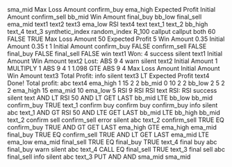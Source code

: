 <xml xmlns="https://developers.google.com/blockly/xml" is_dbot="true" collection="false">
  <variables>
    <variable id="u]@6qd1s}n-P%#SW23iZ">sma_mid</variable>
    <variable id="P${QsG.49i3t/T2Y{ORI">Max Loss Amount</variable>
    <variable id="W85mq?KQPPq=M}Gbowq,">confirm_buy</variable>
    <variable id="lb:;T7(!b|F%_^%##%yn">ema_high</variable>
    <variable id="_^K%$ZT3iAJ0r,=Y)t{e">Expected Profit</variable>
    <variable id="Cr`aM/i9kt_5gWTJdeop">Initial Amount</variable>
    <variable id="f5RncE:Nv!r(gN/kx3Ux">confirm_sell</variable>
    <variable id="x4#5JPs2*L*8h3AbMKjp">bb_mid</variable>
    <variable id="J_sO@e2LThC4)euuGaIn">Win Amount</variable>
    <variable id="rSWvU+{*:EmViRi~y6(W">final_buy</variable>
    <variable id=".IG]LH|qsDGx+7{U-_cu">bb_low</variable>
    <variable id="?6{q@1dMn1rUO}Wdpo%a">final_sell</variable>
    <variable id="ficbIddKcG0H,-jqM$7X">ema_mid</variable>
    <variable id="I)3XQMar#(1p;_oOC!KS">text1</variable>
    <variable id="hawGi,Q;JJ/3,_PGzul[">text2</variable>
    <variable id="loET/e:aUs+;odJPKJSq">text3</variable>
    <variable id="t@%I.Ll]DNl^^rVCfI#R">ema_low</variable>
    <variable id="P);w$.oDv0edq+xZr8^q">RSI</variable>
    <variable id="5t%R8/wO^;qaB|m{{J9[">text4</variable>
    <variable id="(S/imNt40Dig^U{0v.[:">text</variable>
    <variable id="yrsK]*nMA`[.ILEFWbFa">text_1</variable>
    <variable id="1sJ}oeqKGJuzhc,+sSsL">text_2</variable>
    <variable id="5bJ`h_VFI5+1BF3[iLa*">bb_high</variable>
    <variable id="{O*2nA--BG.dq#ykJF:[">text_4</variable>
    <variable id="U_|ZtI3=Zjv=JdeDgwf2">text_3</variable>
  </variables>
  <block type="trade_definition" id="MD1rMv.?jp:g8S#*5K2a" deletable="false" x="0" y="0">
    <statement name="TRADE_OPTIONS">
      <block type="trade_definition_market" id="QuGh~Z5S~o$wRoy~_EZ[" deletable="false" movable="false">
        <field name="MARKET_LIST">synthetic_index</field>
        <field name="SUBMARKET_LIST">random_index</field>
        <field name="SYMBOL_LIST">R_100</field>
        <next>
          <block type="trade_definition_tradetype" id="e_u(+RD.qnRI*lEn}y5F" deletable="false" movable="false">
            <field name="TRADETYPECAT_LIST">callput</field>
            <field name="TRADETYPE_LIST">callput</field>
            <next>
              <block type="trade_definition_contracttype" id="IuXXF$x3;$gZRlVz5kce" deletable="false" movable="false">
                <field name="TYPE_LIST">both</field>
                <next>
                  <block type="trade_definition_candleinterval" id="Y^S0qPM!]EH]M1@!C)[o" deletable="false" movable="false">
                    <field name="CANDLEINTERVAL_LIST">60</field>
                    <next>
                      <block type="trade_definition_restartbuysell" id="/]Y_~*obUcGE{+T?~U$_" deletable="false" movable="false">
                        <field name="TIME_MACHINE_ENABLED">FALSE</field>
                        <next>
                          <block type="trade_definition_restartonerror" id="z(Z$SU?Y7GMb5W9M@f,+" deletable="false" movable="false">
                            <field name="RESTARTONERROR">TRUE</field>
                          </block>
                        </next>
                      </block>
                    </next>
                  </block>
                </next>
              </block>
            </next>
          </block>
        </next>
      </block>
    </statement>
    <statement name="INITIALIZATION">
      <block type="variables_set" id="t;B$gCtQQ=3{Y99Y]*~B">
        <field name="VAR" id="P${QsG.49i3t/T2Y{ORI">Max Loss Amount</field>
        <value name="VALUE">
          <block type="math_number" id="~9fG+Qj#d5A8VO6A1NfN">
            <field name="NUM">50</field>
          </block>
        </value>
        <next>
          <block type="variables_set" id="l@f,K{~Jh,^CQkeaD[[a">
            <field name="VAR" id="_^K%$ZT3iAJ0r,=Y)t{e">Expected Profit</field>
            <value name="VALUE">
              <block type="math_number" id="auqX8%F4bckNoK43%Mq{">
                <field name="NUM">5</field>
              </block>
            </value>
            <next>
              <block type="variables_set" id="k~*@5pd2oz#e~q=nnzq6">
                <field name="VAR" id="J_sO@e2LThC4)euuGaIn">Win Amount</field>
                <value name="VALUE">
                  <block type="math_number" id="@Rt)nYJs-ARF8;nQmJ`e">
                    <field name="NUM">0.35</field>
                  </block>
                </value>
                <next>
                  <block type="variables_set" id="m+[ERt=8(CZ?zBOmv=sc">
                    <field name="VAR" id="Cr`aM/i9kt_5gWTJdeop">Initial Amount</field>
                    <value name="VALUE">
                      <block type="math_number" id="q~4Bc={-y7mzli0CH3I1">
                        <field name="NUM">0.35</field>
                      </block>
                    </value>
                  </block>
                </next>
              </block>
            </next>
          </block>
        </next>
      </block>
    </statement>
    <statement name="SUBMARKET">
      <block type="trade_definition_tradeoptions" id="AJP4sSWk0U3WwVawD59?">
        <mutation xmlns="http://www.w3.org/1999/xhtml" has_first_barrier="false" has_second_barrier="false" has_prediction="false"></mutation>
        <field name="DURATIONTYPE_LIST">t</field>
        <value name="DURATION">
          <block type="math_number" id="r#L*.@8fI(FC.H3GmP)F">
            <field name="NUM">1</field>
          </block>
        </value>
        <value name="AMOUNT">
          <block type="variables_get" id="1T+jO=$wc@Oxg,-~uG3R">
            <field name="VAR" id="Cr`aM/i9kt_5gWTJdeop">Initial Amount</field>
          </block>
        </value>
      </block>
    </statement>
  </block>
  <block type="after_purchase" id="xTQg;1n?0,QIrZD9CQ:A" x="1447" y="0">
    <statement name="AFTERPURCHASE_STACK">
      <block type="variables_set" id="8agCpQY@UlQB#EeH`D[=">
        <field name="VAR" id="W85mq?KQPPq=M}Gbowq,">confirm_buy</field>
        <value name="VALUE">
          <block type="logic_boolean" id="~y..YN.d}nq8-n_DV@_,">
            <field name="BOOL">FALSE</field>
          </block>
        </value>
        <next>
          <block type="variables_set" id="cYx@#M:%w6E0e.:vMJyy">
            <field name="VAR" id="f5RncE:Nv!r(gN/kx3Ux">confirm_sell</field>
            <value name="VALUE">
              <block type="logic_boolean" id=")X}Q]=!~uI-V7Pq5pQDg">
                <field name="BOOL">FALSE</field>
              </block>
            </value>
            <next>
              <block type="variables_set" id="=u3vYwJ8Bh,]j*yY!,0G">
                <field name="VAR" id="rSWvU+{*:EmViRi~y6(W">final_buy</field>
                <value name="VALUE">
                  <block type="logic_boolean" id="+/^390ES:sT/uR$7Sv?w">
                    <field name="BOOL">FALSE</field>
                  </block>
                </value>
                <next>
                  <block type="variables_set" id="xoMqN@[)daE]}-nvk]e`">
                    <field name="VAR" id="?6{q@1dMn1rUO}Wdpo%a">final_sell</field>
                    <value name="VALUE">
                      <block type="logic_boolean" id="/~itl{hfh=FU2o}JEXm+">
                        <field name="BOOL">FALSE</field>
                      </block>
                    </value>
                    <next>
                      <block type="controls_if" id="gLMTdTfZe+DH~)[y@|6C">
                        <mutation xmlns="http://www.w3.org/1999/xhtml" else="1"></mutation>
                        <value name="IF0">
                          <block type="contract_check_result" id="6R-A((Bab4qQcs$ny~!l">
                            <field name="CHECK_RESULT">win</field>
                          </block>
                        </value>
                        <statement name="DO0">
                          <block type="text_join" id="8TiI(Q3:5qhx*~t!JVa%">
                            <field name="VARIABLE" id="I)3XQMar#(1p;_oOC!KS">text1</field>
                            <statement name="STACK">
                              <block type="text_statement" id="R;^hAPPU(QCcr4#SOlq8">
                                <value name="TEXT">
                                  <shadow type="text" id="I]2_dB/$77T|Z3R-Bdg7">
                                    <field name="TEXT"></field>
                                  </shadow>
                                  <block type="text" id="jk}oJ}h[:J)jB[DLs226">
                                    <field name="TEXT">Won:</field>
                                  </block>
                                </value>
                                <next>
                                  <block type="text_statement" id="@6l4YQfc2,|AB(]+z=g]">
                                    <value name="TEXT">
                                      <shadow type="text" id="@?C}!oDp[4OnSGKUnNDn">
                                        <field name="TEXT"></field>
                                      </shadow>
                                      <block type="read_details" id="mH`-=VwF1mg-V*xbfCdu">
                                        <field name="DETAIL_INDEX">4</field>
                                      </block>
                                    </value>
                                  </block>
                                </next>
                              </block>
                            </statement>
                            <next>
                              <block type="notify" id="SsuUtI$^tTer}}(kvIN-">
                                <field name="NOTIFICATION_TYPE">success</field>
                                <field name="NOTIFICATION_SOUND">silent</field>
                                <value name="MESSAGE">
                                  <block type="variables_get" id="!6b*Z2:Ge+pM1An]QZ%m">
                                    <field name="VAR" id="I)3XQMar#(1p;_oOC!KS">text1</field>
                                  </block>
                                </value>
                                <next>
                                  <block type="variables_set" id="WGiP/6gIf|gtc7XWvTE5">
                                    <field name="VAR" id="Cr`aM/i9kt_5gWTJdeop">Initial Amount</field>
                                    <value name="VALUE">
                                      <block type="variables_get" id="N#)bgI.iGi.k*1o7U#(.">
                                        <field name="VAR" id="J_sO@e2LThC4)euuGaIn">Win Amount</field>
                                      </block>
                                    </value>
                                  </block>
                                </next>
                              </block>
                            </next>
                          </block>
                        </statement>
                        <statement name="ELSE">
                          <block type="text_join" id="JV`tb|.E_0M,`;]#VpZi">
                            <field name="VARIABLE" id="hawGi,Q;JJ/3,_PGzul[">text2</field>
                            <statement name="STACK">
                              <block type="text_statement" id="h0xm1)`QH1-UuN!iS34P">
                                <value name="TEXT">
                                  <shadow type="text" id="h;%)PIyK4|9n97t8X.fJ">
                                    <field name="TEXT"></field>
                                  </shadow>
                                  <block type="text" id="__?F=haP({A5mdpT9|50">
                                    <field name="TEXT">Lost: </field>
                                  </block>
                                </value>
                                <next>
                                  <block type="text_statement" id="P$1.ZUOx!}LPh9jq[,E:">
                                    <value name="TEXT">
                                      <shadow type="text" id="?WB*n%C7ykjtjtHHH2Vf">
                                        <field name="TEXT"></field>
                                      </shadow>
                                      <block type="math_single" id="D?d/8RZ6^qgB|5nF9G1e">
                                        <field name="OP">ABS</field>
                                        <value name="NUM">
                                          <shadow type="math_number" id="y~G]ZLYH*t$#r~)($N+k">
                                            <field name="NUM">9</field>
                                          </shadow>
                                          <block type="read_details" id="BiFEqZ0nMW]X?vW7[+.3">
                                            <field name="DETAIL_INDEX">4</field>
                                          </block>
                                        </value>
                                      </block>
                                    </value>
                                  </block>
                                </next>
                              </block>
                            </statement>
                            <next>
                              <block type="notify" id="0;3LA9UpY}uOy3XE5UiK">
                                <field name="NOTIFICATION_TYPE">warn</field>
                                <field name="NOTIFICATION_SOUND">silent</field>
                                <value name="MESSAGE">
                                  <block type="variables_get" id="8)D,omG,EiU[3J_caz`1">
                                    <field name="VAR" id="hawGi,Q;JJ/3,_PGzul[">text2</field>
                                  </block>
                                </value>
                                <next>
                                  <block type="math_change" id=".s+]dZ2?Z}bPZYa[zIrl">
                                    <field name="VAR" id="Cr`aM/i9kt_5gWTJdeop">Initial Amount</field>
                                    <value name="DELTA">
                                      <shadow type="math_number" id="67B(3:h/5b}UUaBBAZ0E">
                                        <field name="NUM">1</field>
                                      </shadow>
                                      <block type="math_arithmetic" id="dz/VJaH,euMRwc:q?S2b">
                                        <field name="OP">MULTIPLY</field>
                                        <value name="A">
                                          <shadow type="math_number" id="B3-0r(%;9)Nduwj7RvzT">
                                            <field name="NUM">1</field>
                                          </shadow>
                                          <block type="math_single" id=":=$KQ63wGEO7b=+%c1w6">
                                            <field name="OP">ABS</field>
                                            <value name="NUM">
                                              <shadow type="math_number" id="ByNo`nOBuX@^3cUgH@zL">
                                                <field name="NUM">9</field>
                                              </shadow>
                                              <block type="read_details" id="I5+UclIyY|.9XXv7r)|x">
                                                <field name="DETAIL_INDEX">4</field>
                                              </block>
                                            </value>
                                          </block>
                                        </value>
                                        <value name="B">
                                          <shadow type="math_number" id="%|=/j+SLe]E_/Jr_,gm4">
                                            <field name="NUM">1</field>
                                          </shadow>
                                          <block type="math_number" id="QcGdUw_r@T|/Hhfae+p/">
                                            <field name="NUM">1.098</field>
                                          </block>
                                        </value>
                                      </block>
                                    </value>
                                    <next>
                                      <block type="controls_if" id="Vm]^^q3/vW{OW7jt#1i%">
                                        <value name="IF0">
                                          <block type="logic_compare" id="6XZGoxONZWsJBPCIu.r5">
                                            <field name="OP">GTE</field>
                                            <value name="A">
                                              <block type="math_single" id="zYg?K`YHS2Ff!4irn,$q">
                                                <field name="OP">ABS</field>
                                                <value name="NUM">
                                                  <shadow type="math_number" id="R_Jz{~S]+4LWoYAs/Re5">
                                                    <field name="NUM">9</field>
                                                  </shadow>
                                                  <block type="read_details" id=",euoa9N|eG+oq9LIM/a;">
                                                    <field name="DETAIL_INDEX">4</field>
                                                  </block>
                                                </value>
                                              </block>
                                            </value>
                                            <value name="B">
                                              <block type="variables_get" id="p4*G:u3*?c2wl;SPvfqN">
                                                <field name="VAR" id="P${QsG.49i3t/T2Y{ORI">Max Loss Amount</field>
                                              </block>
                                            </value>
                                          </block>
                                        </value>
                                        <statement name="DO0">
                                          <block type="variables_set" id="TaFwfk)Od{CC^7-.Fu93">
                                            <field name="VAR" id="Cr`aM/i9kt_5gWTJdeop">Initial Amount</field>
                                            <value name="VALUE">
                                              <block type="variables_get" id="8%Ou:U6m}PEn9S/)jo+r">
                                                <field name="VAR" id="J_sO@e2LThC4)euuGaIn">Win Amount</field>
                                              </block>
                                            </value>
                                          </block>
                                        </statement>
                                      </block>
                                    </next>
                                  </block>
                                </next>
                              </block>
                            </next>
                          </block>
                        </statement>
                        <next>
                          <block type="text_join" id=".J8D#i0ny(7@;zowV#D,">
                            <field name="VARIABLE" id="loET/e:aUs+;odJPKJSq">text3</field>
                            <statement name="STACK">
                              <block type="text_statement" id="rziLd/6yP~en?iddkh,l">
                                <value name="TEXT">
                                  <shadow type="text" id="qrjclD{MqK~L@%h-_bH!">
                                    <field name="TEXT"></field>
                                  </shadow>
                                  <block type="text" id="@;Kw]h`XB,79HdHgO0(a">
                                    <field name="TEXT">Total Profit: </field>
                                  </block>
                                </value>
                                <next>
                                  <block type="text_statement" id="(#IKssVfB0]:=YWwk0u+">
                                    <value name="TEXT">
                                      <shadow type="text" id="!Z4lkJ5dUTwga5+~#_E8">
                                        <field name="TEXT"></field>
                                      </shadow>
                                      <block type="total_profit" id="5o]5^r(VOy%17o}=)vE`"></block>
                                    </value>
                                  </block>
                                </next>
                              </block>
                            </statement>
                            <next>
                              <block type="notify" id="-0dzqt*2+}GQrlB9kxHI">
                                <field name="NOTIFICATION_TYPE">info</field>
                                <field name="NOTIFICATION_SOUND">silent</field>
                                <value name="MESSAGE">
                                  <block type="variables_get" id="Hx;Po!v`:^rt(AnGp,K6">
                                    <field name="VAR" id="loET/e:aUs+;odJPKJSq">text3</field>
                                  </block>
                                </value>
                                <next>
                                  <block type="controls_if" id="@L9VH?S7ZENJ+W|^td=r">
                                    <mutation xmlns="http://www.w3.org/1999/xhtml" else="1"></mutation>
                                    <value name="IF0">
                                      <block type="logic_compare" id="`NPK$Hxt`Es*Aq8*hf0)">
                                        <field name="OP">LT</field>
                                        <value name="A">
                                          <block type="total_profit" id="PqL85,qG44H^NKD)tLS;"></block>
                                        </value>
                                        <value name="B">
                                          <block type="variables_get" id="^5`N~G)4i~-OYo@]]#Ik">
                                            <field name="VAR" id="_^K%$ZT3iAJ0r,=Y)t{e">Expected Profit</field>
                                          </block>
                                        </value>
                                      </block>
                                    </value>
                                    <statement name="DO0">
                                      <block type="trade_again" id="R}t`:sA(_r57Tl3z;qRJ"></block>
                                    </statement>
                                    <statement name="ELSE">
                                      <block type="text_join" id="DQao}(~F:Bm#la0q!I6o">
                                        <field name="VARIABLE" id="5t%R8/wO^;qaB|m{{J9[">text4</field>
                                        <statement name="STACK">
                                          <block type="text_statement" id="+QkZe.;n1{1B_a:MD98X">
                                            <value name="TEXT">
                                              <shadow type="text" id="u|RdNC1/34N36Ve4@R8=">
                                                <field name="TEXT"></field>
                                              </shadow>
                                              <block type="text" id="{7o}AN052n6E0w7x|AC2">
                                                <field name="TEXT">Done! Total profit: </field>
                                              </block>
                                            </value>
                                            <next>
                                              <block type="text_statement" id="@F:~5F_{]gq.?(]bTNO1">
                                                <value name="TEXT">
                                                  <shadow type="text" id="v*3]fXlQ![WG()1}H[f$">
                                                    <field name="TEXT"></field>
                                                  </shadow>
                                                  <block type="total_profit" id="[B/AlCu77g-[ZgB,SQMK"></block>
                                                </value>
                                              </block>
                                            </next>
                                          </block>
                                        </statement>
                                        <next>
                                          <block type="text_print" id="td6z*FI8z2hqj+SmBDTv">
                                            <value name="TEXT">
                                              <shadow type="text" id="43l;snhvr*mq(]_:%DU+">
                                                <field name="TEXT">abc</field>
                                              </shadow>
                                              <block type="variables_get" id="uVjD:Argh5HQ-HOg+N5c">
                                                <field name="VAR" id="5t%R8/wO^;qaB|m{{J9[">text4</field>
                                              </block>
                                            </value>
                                          </block>
                                        </next>
                                      </block>
                                    </statement>
                                  </block>
                                </next>
                              </block>
                            </next>
                          </block>
                        </next>
                      </block>
                    </next>
                  </block>
                </next>
              </block>
            </next>
          </block>
        </next>
      </block>
    </statement>
  </block>
  <block type="before_purchase" id="{IIr#Od}Wjg9Dh~_X+P." deletable="false" x="0" y="772">
    <statement name="BEFOREPURCHASE_STACK">
      <block type="bb_statement" id="tv+Ck#6(.uL([{J:ba4}">
        <field name="VARIABLE" id="lb:;T7(!b|F%_^%##%yn">ema_high</field>
        <field name="BBRESULT_LIST">1</field>
        <statement name="STATEMENT">
          <block type="input_list" id="Kbx3H5fSx@Vuh)q%rv0%" deletable="false" movable="false">
            <value name="INPUT_LIST">
              <block type="ticks" id="DV!]g?esYE`{xjZC[i(}"></block>
            </value>
            <next>
              <block type="period" id="*6:k=_J9y@wQF`th`}};" deletable="false" movable="false">
                <value name="PERIOD">
                  <shadow type="math_number" id="j)P(w*vzt(YjEB06%brj">
                    <field name="NUM">15</field>
                  </shadow>
                </value>
                <next>
                  <block type="std_dev_multiplier_up" id=")d?jLag(N4BR)lRPM1gT" deletable="false" movable="false">
                    <value name="UPMULTIPLIER">
                      <shadow type="math_number" id="ewER8d?in]0l0;Bon`sl">
                        <field name="NUM">2</field>
                      </shadow>
                    </value>
                    <next>
                      <block type="std_dev_multiplier_down" id="xk(7Pe4oVlKpVf-#=F.S" deletable="false" movable="false">
                        <value name="DOWNMULTIPLIER">
                          <shadow type="math_number" id="BwruwImgd7jh2fI9RUpW">
                            <field name="NUM">2</field>
                          </shadow>
                        </value>
                      </block>
                    </next>
                  </block>
                </next>
              </block>
            </next>
          </block>
        </statement>
        <next>
          <block type="bb_statement" id="EC.@LWf1gQyNb-RfS-7F">
            <field name="VARIABLE" id="x4#5JPs2*L*8h3AbMKjp">bb_mid</field>
            <field name="BBRESULT_LIST">0</field>
            <statement name="STATEMENT">
              <block type="input_list" id="[s,|@S1_p:Tm6t5Z?[pL" deletable="false" movable="false">
                <value name="INPUT_LIST">
                  <block type="ticks" id="*;$)HnQNb?,!(!pO%GG`"></block>
                </value>
                <next>
                  <block type="period" id="v1O4=mpn0,2=)Uzq+a=7" deletable="false" movable="false">
                    <value name="PERIOD">
                      <shadow type="math_number" id="U6);=:_cJ;1}5)9.N^Lc">
                        <field name="NUM">10</field>
                      </shadow>
                    </value>
                    <next>
                      <block type="std_dev_multiplier_up" id="$eS(Q:q-e|@KJ:k?q@FR" deletable="false" movable="false">
                        <value name="UPMULTIPLIER">
                          <shadow type="math_number" id="[:$|i#~%VZwt^zL?MQ[%">
                            <field name="NUM">2</field>
                          </shadow>
                        </value>
                        <next>
                          <block type="std_dev_multiplier_down" id=")0|-IgVJa852nEDvFN~w" deletable="false" movable="false">
                            <value name="DOWNMULTIPLIER">
                              <shadow type="math_number" id="M*]F((,u=M`Mhnl7e%1`">
                                <field name="NUM">2</field>
                              </shadow>
                            </value>
                          </block>
                        </next>
                      </block>
                    </next>
                  </block>
                </next>
              </block>
            </statement>
            <next>
              <block type="bb_statement" id="kouR~:zzqQ`up(n314~G">
                <field name="VARIABLE" id=".IG]LH|qsDGx+7{U-_cu">bb_low</field>
                <field name="BBRESULT_LIST">2</field>
                <statement name="STATEMENT">
                  <block type="input_list" id="oumFA*T0K0]:jl,4i61V" deletable="false" movable="false">
                    <value name="INPUT_LIST">
                      <block type="ticks" id="PteR+50?/ztd}~yXXb2^"></block>
                    </value>
                    <next>
                      <block type="period" id="pm6:1dKS~.hSgk8r$H%m" deletable="false" movable="false">
                        <value name="PERIOD">
                          <shadow type="math_number" id="ZAjsRQ^!Ogcqe@j//cNH">
                            <field name="NUM">5</field>
                          </shadow>
                        </value>
                        <next>
                          <block type="std_dev_multiplier_up" id="JG-[pcFihFM$c~Ek9Y@8" deletable="false" movable="false">
                            <value name="UPMULTIPLIER">
                              <shadow type="math_number" id=",^mo@vepD|nEiF5*oLv-">
                                <field name="NUM">2</field>
                              </shadow>
                            </value>
                            <next>
                              <block type="std_dev_multiplier_down" id="%Jy?Ln8;,9q(r!Nke:b$" deletable="false" movable="false">
                                <value name="DOWNMULTIPLIER">
                                  <shadow type="math_number" id="Wj?tL8?*Att_/JW9fG|F">
                                    <field name="NUM">2</field>
                                  </shadow>
                                </value>
                              </block>
                            </next>
                          </block>
                        </next>
                      </block>
                    </next>
                  </block>
                </statement>
                <next>
                  <block type="ema_statement" id=")#P3U9WRnTY9yyUXRDa{">
                    <field name="VARIABLE" id="lb:;T7(!b|F%_^%##%yn">ema_high</field>
                    <statement name="STATEMENT">
                      <block type="input_list" id="t#I0vOCAq-lA0ZLWU`wn" deletable="false" movable="false">
                        <value name="INPUT_LIST">
                          <block type="ticks" id="IDi#s$Q:UlN/+_391KB~"></block>
                        </value>
                        <next>
                          <block type="period" id="+nLs7rZWwyeN#pBItFI]" deletable="false" movable="false">
                            <value name="PERIOD">
                              <shadow type="math_number" id="9uEG?O2V@7Am[Ww?or?5">
                                <field name="NUM">15</field>
                              </shadow>
                            </value>
                          </block>
                        </next>
                      </block>
                    </statement>
                    <next>
                      <block type="ema_statement" id=".htVKwe4=/uHH1,=5ruz">
                        <field name="VARIABLE" id="ficbIddKcG0H,-jqM$7X">ema_mid</field>
                        <statement name="STATEMENT">
                          <block type="input_list" id="[JsQ+p4(A|Us$a20(zA#" deletable="false" movable="false">
                            <value name="INPUT_LIST">
                              <block type="ticks" id="QC0{94-qU8oDS_{S~uWl"></block>
                            </value>
                            <next>
                              <block type="period" id="UGeiyrBM2uj*?0c^Qlnq" deletable="false" movable="false">
                                <value name="PERIOD">
                                  <shadow type="math_number" id="XhHgh]0f?QxMN!X[||9M">
                                    <field name="NUM">10</field>
                                  </shadow>
                                </value>
                              </block>
                            </next>
                          </block>
                        </statement>
                        <next>
                          <block type="ema_statement" id="/z!%y)G23UO#wU~1B7`O">
                            <field name="VARIABLE" id="t@%I.Ll]DNl^^rVCfI#R">ema_low</field>
                            <statement name="STATEMENT">
                              <block type="input_list" id="0oLU[$4A!B!..!B}u9OB" deletable="false" movable="false">
                                <value name="INPUT_LIST">
                                  <block type="ticks" id="tJH*s9U9Y[707[o$_MpT"></block>
                                </value>
                                <next>
                                  <block type="period" id="ER^|d$}0z0@IoL;{6R$S" deletable="false" movable="false">
                                    <value name="PERIOD">
                                      <shadow type="math_number" id="f0a,xm/^!*`pQx/T73FD">
                                        <field name="NUM">5</field>
                                      </shadow>
                                    </value>
                                  </block>
                                </next>
                              </block>
                            </statement>
                            <next>
                              <block type="rsi_statement" id="b?9C%JxAe*70^-kiOh%)">
                                <field name="VARIABLE" id="P);w$.oDv0edq+xZr8^q">RSI</field>
                                <statement name="STATEMENT">
                                  <block type="input_list" id="4tdqW,|Vuk}p2!4lLOL=" deletable="false" movable="false">
                                    <value name="INPUT_LIST">
                                      <block type="ticks" id="u(F(~+^qS_h*#GaRP)jH"></block>
                                    </value>
                                    <next>
                                      <block type="period" id="cP|QELfdduDom+22:7d7" deletable="false" movable="false">
                                        <value name="PERIOD">
                                          <block type="math_number" id="^,rU`y)KvM84icWIux*D">
                                            <field name="NUM">9</field>
                                          </block>
                                        </value>
                                      </block>
                                    </next>
                                  </block>
                                </statement>
                                <next>
                                  <block type="variables_set" id="*U5HN~O_tEI,UBa0/~_S">
                                    <field name="VAR" id="P);w$.oDv0edq+xZr8^q">RSI</field>
                                    <value name="VALUE">
                                      <block type="variables_get" id="l,T=]dF:HJ#:etA%(?x{">
                                        <field name="VAR" id="P);w$.oDv0edq+xZr8^q">RSI</field>
                                      </block>
                                    </value>
                                    <next>
                                      <block type="text_join" id="{Y0`kQPkwU?;44d={2Nz">
                                        <field name="VARIABLE" id="(S/imNt40Dig^U{0v.[:">text</field>
                                        <statement name="STACK">
                                          <block type="text_statement" id="ovz,ZiS(N|d}KH=GxJ[$">
                                            <value name="TEXT">
                                              <shadow type="text" id=":u@vVxuP]N*p|phLIBvY">
                                                <field name="TEXT"></field>
                                              </shadow>
                                              <block type="text" id="Yt9j)CF8HO#+HNhnOrih">
                                                <field name="TEXT">RSI: </field>
                                              </block>
                                            </value>
                                            <next>
                                              <block type="text_statement" id="cU)*e-ZP`Dg=mp!9AyVU">
                                                <value name="TEXT">
                                                  <shadow type="text" id="czf^_-9(;dd`fYf{y6Hp">
                                                    <field name="TEXT"></field>
                                                  </shadow>
                                                  <block type="variables_get" id="Y8h2+$vRUQ4G+?gHfhY~">
                                                    <field name="VAR" id="P);w$.oDv0edq+xZr8^q">RSI</field>
                                                  </block>
                                                </value>
                                              </block>
                                            </next>
                                          </block>
                                        </statement>
                                        <next>
                                          <block type="notify" id="Q#35Qw20Y7alwPcJO7zn">
                                            <field name="NOTIFICATION_TYPE">success</field>
                                            <field name="NOTIFICATION_SOUND">silent</field>
                                            <value name="MESSAGE">
                                              <block type="variables_get" id="baFf{z|:)3ziL-5MTj$!">
                                                <field name="VAR" id="(S/imNt40Dig^U{0v.[:">text</field>
                                              </block>
                                            </value>
                                            <next>
                                              <block type="controls_if" id="fm[i5!m%_pUX,SX,DN45">
                                                <value name="IF0">
                                                  <block type="logic_operation" id="3XJ9O;,+WSEvIEiX`xZ{">
                                                    <field name="OP">AND</field>
                                                    <value name="A">
                                                      <block type="logic_compare" id="6{TNcfsR~w(x7*q(ya;T">
                                                        <field name="OP">LT</field>
                                                        <value name="A">
                                                          <block type="variables_get" id="iU6*}$kO_QPj2H[xn{SW">
                                                            <field name="VAR" id="P);w$.oDv0edq+xZr8^q">RSI</field>
                                                          </block>
                                                        </value>
                                                        <value name="B">
                                                          <block type="math_number" id="-d^R(rESkqxpd/5uzG(+">
                                                            <field name="NUM">50</field>
                                                          </block>
                                                        </value>
                                                      </block>
                                                    </value>
                                                    <value name="B">
                                                      <block type="logic_operation" id="l8%/1L(7)jM^z41`*rY4">
                                                        <field name="OP">AND</field>
                                                        <value name="A">
                                                          <block type="logic_compare" id="241F#eEG^+)kjZX*G@|c">
                                                            <field name="OP">LT</field>
                                                            <value name="A">
                                                              <block type="lists_getIndex" id="Ly[wFYF;Fs@tf2C}mRuA">
                                                                <mutation xmlns="http://www.w3.org/1999/xhtml" statement="false" at="false"></mutation>
                                                                <field name="MODE">GET</field>
                                                                <field name="WHERE">LAST</field>
                                                                <value name="VALUE">
                                                                  <block type="ticks" id="foJH@4#Pi1MiiQo+[Olx"></block>
                                                                </value>
                                                              </block>
                                                            </value>
                                                            <value name="B">
                                                              <block type="variables_get" id="Hs5:x]S{MNy50!SvW+sr">
                                                                <field name="VAR" id="x4#5JPs2*L*8h3AbMKjp">bb_mid</field>
                                                              </block>
                                                            </value>
                                                          </block>
                                                        </value>
                                                        <value name="B">
                                                          <block type="logic_compare" id="MARz61y),4PBp5qqaBu#">
                                                            <field name="OP">LTE</field>
                                                            <value name="A">
                                                              <block type="variables_get" id="[(wIrwb+!)B[zGVJBnke">
                                                                <field name="VAR" id=".IG]LH|qsDGx+7{U-_cu">bb_low</field>
                                                              </block>
                                                            </value>
                                                            <value name="B">
                                                              <block type="variables_get" id="fD^oAbS5%q(ZH)r[WhGc">
                                                                <field name="VAR" id="x4#5JPs2*L*8h3AbMKjp">bb_mid</field>
                                                              </block>
                                                            </value>
                                                          </block>
                                                        </value>
                                                      </block>
                                                    </value>
                                                  </block>
                                                </value>
                                                <statement name="DO0">
                                                  <block type="variables_set" id=":+lH{Qx0p2cQFJkMZW??">
                                                    <field name="VAR" id="W85mq?KQPPq=M}Gbowq,">confirm_buy</field>
                                                    <value name="VALUE">
                                                      <block type="logic_boolean" id="+5p9l0Y_dT`|oB$1L!.S">
                                                        <field name="BOOL">TRUE</field>
                                                      </block>
                                                    </value>
                                                    <next>
                                                      <block type="text_join" id="}z()?.-QNsk+9yb?V@w3">
                                                        <field name="VARIABLE" id="yrsK]*nMA`[.ILEFWbFa">text_1</field>
                                                        <statement name="STACK">
                                                          <block type="text_statement" id="m`sq#x4wj%H]#m+9guPZ">
                                                            <value name="TEXT">
                                                              <shadow type="text" id="~^pOxaJ@MWNN}+S%,hTF">
                                                                <field name="TEXT">confirm buy</field>
                                                              </shadow>
                                                            </value>
                                                            <next>
                                                              <block type="text_statement" id="8H=kL`]LFGkqN=60sI:a">
                                                                <value name="TEXT">
                                                                  <shadow type="text" id="!;6?11Tb)$@}Wc/95KLR">
                                                                    <field name="TEXT">confirm buy</field>
                                                                  </shadow>
                                                                  <block type="variables_get" id="!AErWyK{P]Q)qp~,s{sn">
                                                                    <field name="VAR" id="W85mq?KQPPq=M}Gbowq,">confirm_buy</field>
                                                                  </block>
                                                                </value>
                                                              </block>
                                                            </next>
                                                          </block>
                                                        </statement>
                                                        <next>
                                                          <block type="notify" id="h-r[O.sKw|=cL/8[[ReO">
                                                            <field name="NOTIFICATION_TYPE">info</field>
                                                            <field name="NOTIFICATION_SOUND">silent</field>
                                                            <value name="MESSAGE">
                                                              <shadow type="text" id="ey~!nd%]p-A0?fj|];gS">
                                                                <field name="TEXT">abc</field>
                                                              </shadow>
                                                              <block type="variables_get" id="];,enu!O4`ef1A4hi2Ky">
                                                                <field name="VAR" id="yrsK]*nMA`[.ILEFWbFa">text_1</field>
                                                              </block>
                                                            </value>
                                                          </block>
                                                        </next>
                                                      </block>
                                                    </next>
                                                  </block>
                                                </statement>
                                                <next>
                                                  <block type="controls_if" id="%F2^H~B7w?nH5n$9qN$b">
                                                    <value name="IF0">
                                                      <block type="logic_operation" id="68/s$0qnmMyF($UBylFR">
                                                        <field name="OP">AND</field>
                                                        <value name="A">
                                                          <block type="logic_compare" id="DQr^~GbPv{r?PTPe1+5^">
                                                            <field name="OP">GT</field>
                                                            <value name="A">
                                                              <block type="variables_get" id="bjp`$)~g0FFix2-E_l0X">
                                                                <field name="VAR" id="P);w$.oDv0edq+xZr8^q">RSI</field>
                                                              </block>
                                                            </value>
                                                            <value name="B">
                                                              <block type="math_number" id="I#duD%Q)=+Cjw|T2-Z9F">
                                                                <field name="NUM">50</field>
                                                              </block>
                                                            </value>
                                                          </block>
                                                        </value>
                                                        <value name="B">
                                                          <block type="logic_operation" id="VY-^Z|Ix}R`{5,g{eR37">
                                                            <field name="OP">AND</field>
                                                            <value name="A">
                                                              <block type="logic_compare" id="J2-86p}Ksqf$TO5-{gI`">
                                                                <field name="OP">LTE</field>
                                                                <value name="A">
                                                                  <block type="lists_getIndex" id="gFvG]y.rVZZ$4dK^$eS.">
                                                                    <mutation xmlns="http://www.w3.org/1999/xhtml" statement="false" at="false"></mutation>
                                                                    <field name="MODE">GET</field>
                                                                    <field name="WHERE">LAST</field>
                                                                    <value name="VALUE">
                                                                      <block type="ticks" id="u]]rWKKj4ioUF/L5$1P{"></block>
                                                                    </value>
                                                                  </block>
                                                                </value>
                                                                <value name="B">
                                                                  <block type="variables_get" id="`XFxP:|e_6BUz{Wi%M6{">
                                                                    <field name="VAR" id="x4#5JPs2*L*8h3AbMKjp">bb_mid</field>
                                                                  </block>
                                                                </value>
                                                              </block>
                                                            </value>
                                                            <value name="B">
                                                              <block type="logic_compare" id="[)ve3B.I1oQB2?(Q~Cs~">
                                                                <field name="OP">LTE</field>
                                                                <value name="A">
                                                                  <block type="variables_get" id="z,ZCprJEuf}^F}aNBw|G">
                                                                    <field name="VAR" id="5bJ`h_VFI5+1BF3[iLa*">bb_high</field>
                                                                  </block>
                                                                </value>
                                                                <value name="B">
                                                                  <block type="variables_get" id="H2A8L#e~|R*q@65`eyo%">
                                                                    <field name="VAR" id="x4#5JPs2*L*8h3AbMKjp">bb_mid</field>
                                                                  </block>
                                                                </value>
                                                              </block>
                                                            </value>
                                                          </block>
                                                        </value>
                                                      </block>
                                                    </value>
                                                    <statement name="DO0">
                                                      <block type="text_join" id=")4GVq@uG,jJPm+X+mYeg">
                                                        <field name="VARIABLE" id="1sJ}oeqKGJuzhc,+sSsL">text_2</field>
                                                        <statement name="STACK">
                                                          <block type="text_statement" id="[z0M6!8=@]`Kx4=Tem61">
                                                            <value name="TEXT">
                                                              <shadow type="text" id="[rn+z^?9~l2MdBm?jA,t">
                                                                <field name="TEXT">confirm sell</field>
                                                              </shadow>
                                                            </value>
                                                            <next>
                                                              <block type="text_statement" id="QI{2x8UM`iNLsSPcO!q[">
                                                                <value name="TEXT">
                                                                  <shadow type="text" id="5Vz~JZii+Pv[kD~s.xc0">
                                                                    <field name="TEXT"></field>
                                                                  </shadow>
                                                                  <block type="variables_get" id="*-0lJXQVe-6)o_n^xyxa">
                                                                    <field name="VAR" id="f5RncE:Nv!r(gN/kx3Ux">confirm_sell</field>
                                                                  </block>
                                                                </value>
                                                              </block>
                                                            </next>
                                                          </block>
                                                        </statement>
                                                        <next>
                                                          <block type="notify" id="B[UY8A]v8JAtN:#$~TFy">
                                                            <field name="NOTIFICATION_TYPE">error</field>
                                                            <field name="NOTIFICATION_SOUND">silent</field>
                                                            <value name="MESSAGE">
                                                              <shadow type="text" id="LeP52$Xthf@T_]C}jDV$">
                                                                <field name="TEXT">abc</field>
                                                              </shadow>
                                                              <block type="variables_get" id=";%P|dVqHc8{r_.8LQ3$|">
                                                                <field name="VAR" id="1sJ}oeqKGJuzhc,+sSsL">text_2</field>
                                                              </block>
                                                            </value>
                                                            <next>
                                                              <block type="variables_set" id="ycm/5t?@~-%6=/0Oo]/w">
                                                                <field name="VAR" id="f5RncE:Nv!r(gN/kx3Ux">confirm_sell</field>
                                                                <value name="VALUE">
                                                                  <block type="logic_boolean" id="Ug/0)ZxNA}HExzFnKR5G">
                                                                    <field name="BOOL">TRUE</field>
                                                                  </block>
                                                                </value>
                                                              </block>
                                                            </next>
                                                          </block>
                                                        </next>
                                                      </block>
                                                    </statement>
                                                    <next>
                                                      <block type="controls_if" id="k,~Oiee0ic6x19kGg3^@">
                                                        <value name="IF0">
                                                          <block type="logic_compare" id="TK6AJFhnm)$RdX#Iw/(k">
                                                            <field name="OP">EQ</field>
                                                            <value name="A">
                                                              <block type="variables_get" id="K,s]+!8NbyL]f]Yc$7?6">
                                                                <field name="VAR" id="W85mq?KQPPq=M}Gbowq,">confirm_buy</field>
                                                              </block>
                                                            </value>
                                                            <value name="B">
                                                              <block type="logic_boolean" id="(|cc#JIMMHu7tca6Xil7">
                                                                <field name="BOOL">TRUE</field>
                                                              </block>
                                                            </value>
                                                          </block>
                                                        </value>
                                                        <statement name="DO0">
                                                          <block type="controls_if" id="~BF3EEe3S.HHb_(FuK5F">
                                                            <value name="IF0">
                                                              <block type="logic_operation" id="B(+U~)$eODMR.Ytfi?D:">
                                                                <field name="OP">AND</field>
                                                                <value name="A">
                                                                  <block type="logic_compare" id="kIw~Y=lU*VEKh?v}[*OH">
                                                                    <field name="OP">GT</field>
                                                                    <value name="A">
                                                                      <block type="lists_getIndex" id="{0aZY3*Y{$f9+o*)/rN.">
                                                                        <mutation xmlns="http://www.w3.org/1999/xhtml" statement="false" at="false"></mutation>
                                                                        <field name="MODE">GET</field>
                                                                        <field name="WHERE">LAST</field>
                                                                        <value name="VALUE">
                                                                          <block type="ticks" id=")kbV]wQW?N1$[3OOB}=|"></block>
                                                                        </value>
                                                                      </block>
                                                                    </value>
                                                                    <value name="B">
                                                                      <block type="variables_get" id="1f@4L*)BF]B6$WxWO~+0">
                                                                        <field name="VAR" id="lb:;T7(!b|F%_^%##%yn">ema_high</field>
                                                                      </block>
                                                                    </value>
                                                                  </block>
                                                                </value>
                                                                <value name="B">
                                                                  <block type="logic_compare" id="UPf_|Hs_(dx%d$K5StrK">
                                                                    <field name="OP">GTE</field>
                                                                    <value name="A">
                                                                      <block type="variables_get" id="]RHd!z^w~(2N@lwE5AUU">
                                                                        <field name="VAR" id="lb:;T7(!b|F%_^%##%yn">ema_high</field>
                                                                      </block>
                                                                    </value>
                                                                    <value name="B">
                                                                      <block type="variables_get" id="H(X_vP/n{lqQ9lhUB5r#">
                                                                        <field name="VAR" id="ficbIddKcG0H,-jqM$7X">ema_mid</field>
                                                                      </block>
                                                                    </value>
                                                                  </block>
                                                                </value>
                                                              </block>
                                                            </value>
                                                            <statement name="DO0">
                                                              <block type="variables_set" id="`NORQ.G;RVZ(1n4)vD3}">
                                                                <field name="VAR" id="rSWvU+{*:EmViRi~y6(W">final_buy</field>
                                                                <value name="VALUE">
                                                                  <block type="logic_boolean" id="I},dp8kWP,?MX+`xw:,Y">
                                                                    <field name="BOOL">TRUE</field>
                                                                  </block>
                                                                </value>
                                                              </block>
                                                            </statement>
                                                          </block>
                                                        </statement>
                                                        <next>
                                                          <block type="controls_if" id="a!-GCF,k%Ij;6?7ZHQFD">
                                                            <value name="IF0">
                                                              <block type="logic_compare" id="{UjiCEU:(iTvX4y_v[BE">
                                                                <field name="OP">EQ</field>
                                                                <value name="A">
                                                                  <block type="variables_get" id="~GHI*:7r@pv][nv,=-CF">
                                                                    <field name="VAR" id="f5RncE:Nv!r(gN/kx3Ux">confirm_sell</field>
                                                                  </block>
                                                                </value>
                                                                <value name="B">
                                                                  <block type="logic_boolean" id="1)bW#Oa6!Jca*l-#d`R7">
                                                                    <field name="BOOL">TRUE</field>
                                                                  </block>
                                                                </value>
                                                              </block>
                                                            </value>
                                                            <statement name="DO0">
                                                              <block type="controls_if" id="kh{+)@C.R~LEZGU7,z*5">
                                                                <value name="IF0">
                                                                  <block type="logic_operation" id="7R9$u/rbiZD!1sbzWaYv">
                                                                    <field name="OP">AND</field>
                                                                    <value name="A">
                                                                      <block type="logic_compare" id="EF==wyG-F~A|z(ag)nJM">
                                                                        <field name="OP">LT</field>
                                                                        <value name="A">
                                                                          <block type="lists_getIndex" id="e?z=@e2k6PVR^H%]PU#3">
                                                                            <mutation xmlns="http://www.w3.org/1999/xhtml" statement="false" at="false"></mutation>
                                                                            <field name="MODE">GET</field>
                                                                            <field name="WHERE">LAST</field>
                                                                            <value name="VALUE">
                                                                              <block type="ticks" id="VkTd|pu|a_}t7Rq!!uEr"></block>
                                                                            </value>
                                                                          </block>
                                                                        </value>
                                                                        <value name="B">
                                                                          <block type="variables_get" id="pMq`h1-0C9c=1;d*N?+!">
                                                                            <field name="VAR" id="ficbIddKcG0H,-jqM$7X">ema_mid</field>
                                                                          </block>
                                                                        </value>
                                                                      </block>
                                                                    </value>
                                                                    <value name="B">
                                                                      <block type="logic_compare" id="Z5r5dCXobY.nz5arrk+]">
                                                                        <field name="OP">LTE</field>
                                                                        <value name="A">
                                                                          <block type="variables_get" id="r4VC(;XgemwBRW=9{{zM">
                                                                            <field name="VAR" id="t@%I.Ll]DNl^^rVCfI#R">ema_low</field>
                                                                          </block>
                                                                        </value>
                                                                        <value name="B">
                                                                          <block type="variables_get" id="[x-kG7*?/O+,c6ka09Q/">
                                                                            <field name="VAR" id="ficbIddKcG0H,-jqM$7X">ema_mid</field>
                                                                          </block>
                                                                        </value>
                                                                      </block>
                                                                    </value>
                                                                  </block>
                                                                </value>
                                                                <statement name="DO0">
                                                                  <block type="variables_set" id="fN_,d${oBNX/H2!g)$xu">
                                                                    <field name="VAR" id="?6{q@1dMn1rUO}Wdpo%a">final_sell</field>
                                                                    <value name="VALUE">
                                                                      <block type="logic_boolean" id="0/9{pO`B[+stDs:4o^X8">
                                                                        <field name="BOOL">TRUE</field>
                                                                      </block>
                                                                    </value>
                                                                  </block>
                                                                </statement>
                                                              </block>
                                                            </statement>
                                                            <next>
                                                              <block type="controls_if" id="uO8Y@nk#27POihe@s)au">
                                                                <value name="IF0">
                                                                  <block type="logic_compare" id="2dA5FYr!l1dS]R^PIlf#">
                                                                    <field name="OP">EQ</field>
                                                                    <value name="A">
                                                                      <block type="variables_get" id="Ki,oQso=*Vf^tMpn{%1g">
                                                                        <field name="VAR" id="rSWvU+{*:EmViRi~y6(W">final_buy</field>
                                                                      </block>
                                                                    </value>
                                                                    <value name="B">
                                                                      <block type="logic_boolean" id="E764.Q/)U7nEo%miqDo#">
                                                                        <field name="BOOL">TRUE</field>
                                                                      </block>
                                                                    </value>
                                                                  </block>
                                                                </value>
                                                                <statement name="DO0">
                                                                  <block type="text_join" id="5bVSt{T*1EnS6`j1/?VS">
                                                                    <field name="VARIABLE" id="{O*2nA--BG.dq#ykJF:[">text_4</field>
                                                                    <statement name="STACK">
                                                                      <block type="text_statement" id="+8[OXgg?X@tK{k.D6/:9">
                                                                        <value name="TEXT">
                                                                          <shadow type="text" id="fN/@*dP+_Vz~9HgEqxIZ">
                                                                            <field name="TEXT">final buy</field>
                                                                          </shadow>
                                                                        </value>
                                                                        <next>
                                                                          <block type="text_statement" id="EAurY]F@B/fN@:/r:VJB">
                                                                            <value name="TEXT">
                                                                              <shadow type="text" id="x(opI5eiWIHzY}n*4p(h">
                                                                                <field name="TEXT">abc</field>
                                                                              </shadow>
                                                                              <block type="variables_get" id="J[(.456g2p4a-m_9bMUT">
                                                                                <field name="VAR" id="rSWvU+{*:EmViRi~y6(W">final_buy</field>
                                                                              </block>
                                                                            </value>
                                                                          </block>
                                                                        </next>
                                                                      </block>
                                                                    </statement>
                                                                    <next>
                                                                      <block type="notify" id="2LS$IssyW~O}2vz|MO|p">
                                                                        <field name="NOTIFICATION_TYPE">warn</field>
                                                                        <field name="NOTIFICATION_SOUND">silent</field>
                                                                        <value name="MESSAGE">
                                                                          <shadow type="text" id=":GFV2[QV;6sCW4RN49Iz">
                                                                            <field name="TEXT">abc</field>
                                                                          </shadow>
                                                                          <block type="variables_get" id="O=4od0w!I]AFu_she2]Y">
                                                                            <field name="VAR" id="{O*2nA--BG.dq#ykJF:[">text_4</field>
                                                                          </block>
                                                                        </value>
                                                                        <next>
                                                                          <block type="purchase" id="y@sj$jL$Fwc)hU0O[SZ`">
                                                                            <field name="PURCHASE_LIST">CALL</field>
                                                                          </block>
                                                                        </next>
                                                                      </block>
                                                                    </next>
                                                                  </block>
                                                                </statement>
                                                                <next>
                                                                  <block type="controls_if" id="5kiKyL-guTG*9LzUdP/p">
                                                                    <value name="IF0">
                                                                      <block type="logic_compare" id="c+-YMdsayl#vOix]$abq">
                                                                        <field name="OP">EQ</field>
                                                                        <value name="A">
                                                                          <block type="variables_get" id="U5}/JlP}ay4]]K~BI28i">
                                                                            <field name="VAR" id="?6{q@1dMn1rUO}Wdpo%a">final_sell</field>
                                                                          </block>
                                                                        </value>
                                                                        <value name="B">
                                                                          <block type="logic_boolean" id="mZcwkjiWP?:!0*J$q+UQ">
                                                                            <field name="BOOL">TRUE</field>
                                                                          </block>
                                                                        </value>
                                                                      </block>
                                                                    </value>
                                                                    <statement name="DO0">
                                                                      <block type="text_join" id="eeI$O%d=U5gkaUWn+4Br">
                                                                        <field name="VARIABLE" id="U_|ZtI3=Zjv=JdeDgwf2">text_3</field>
                                                                        <statement name="STACK">
                                                                          <block type="text_statement" id="M#-^b5.-F9ql__K?~4dK">
                                                                            <value name="TEXT">
                                                                              <shadow type="text" id="EIF6Od$(~J7~joTCW5tt">
                                                                                <field name="TEXT">final sell</field>
                                                                              </shadow>
                                                                            </value>
                                                                            <next>
                                                                              <block type="text_statement" id="F*,.Wq$91G*9lXZ.eAM]">
                                                                                <value name="TEXT">
                                                                                  <shadow type="text" id="|/y)wfIJS,xerd;pYt{8">
                                                                                    <field name="TEXT">abc</field>
                                                                                  </shadow>
                                                                                  <block type="variables_get" id="aq`].o%3zfRERhp9P1Z:">
                                                                                    <field name="VAR" id="?6{q@1dMn1rUO}Wdpo%a">final_sell</field>
                                                                                  </block>
                                                                                </value>
                                                                              </block>
                                                                            </next>
                                                                          </block>
                                                                        </statement>
                                                                        <next>
                                                                          <block type="notify" id="^Qc]E83,nhXX|HsGN*u[">
                                                                            <field name="NOTIFICATION_TYPE">info</field>
                                                                            <field name="NOTIFICATION_SOUND">silent</field>
                                                                            <value name="MESSAGE">
                                                                              <shadow type="text" id="o0.Z4WCVN1@V~Lkkv9nf">
                                                                                <field name="TEXT">abc</field>
                                                                              </shadow>
                                                                              <block type="variables_get" id="IW)uX/+k_]@dJVVx|QP9">
                                                                                <field name="VAR" id="U_|ZtI3=Zjv=JdeDgwf2">text_3</field>
                                                                              </block>
                                                                            </value>
                                                                            <next>
                                                                              <block type="purchase" id="ZyD^llwx#fjo{e:?hc#|">
                                                                                <field name="PURCHASE_LIST">PUT</field>
                                                                              </block>
                                                                            </next>
                                                                          </block>
                                                                        </next>
                                                                      </block>
                                                                    </statement>
                                                                  </block>
                                                                </next>
                                                              </block>
                                                            </next>
                                                          </block>
                                                        </next>
                                                      </block>
                                                    </next>
                                                  </block>
                                                </next>
                                              </block>
                                            </next>
                                          </block>
                                        </next>
                                      </block>
                                    </next>
                                  </block>
                                </next>
                              </block>
                            </next>
                          </block>
                        </next>
                      </block>
                    </next>
                  </block>
                </next>
              </block>
            </next>
          </block>
        </next>
      </block>
    </statement>
  </block>
  <block type="logic_operation" id="0}B[8_0[-7DXhVoc`QyJ" disabled="true" x="0" y="4704">
    <field name="OP">AND</field>
  </block>
  <block type="logic_operation" id="uW(IKoo)J(Q.#=8b$j]!" disabled="true" x="0" y="4794">
    <field name="OP">AND</field>
  </block>
  <block type="variables_get" id="~[YZap-7xp?n[uguxjSj" disabled="true" x="0" y="4884">
    <field name="VAR" id="u]@6qd1s}n-P%#SW23iZ">sma_mid</field>
  </block>
  <block type="variables_get" id="#H.3Dj.^wOl+ty{TW%!!" disabled="true" x="0" y="4972">
    <field name="VAR" id="u]@6qd1s}n-P%#SW23iZ">sma_mid</field>
  </block>
</xml>
